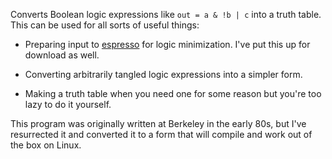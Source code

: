 Converts Boolean logic expressions like `out = a & !b | c` into a truth table. This can be used for all sorts of useful things:

  * Preparing input to [espresso](http://en.wikipedia.org/wiki/Espresso_heuristic_logic_minimizer) for logic minimization. I've put this up for download as well.

  * Converting arbitrarily tangled logic expressions into a simpler form.

  * Making a truth table when you need one for some reason but you're too lazy to do it yourself.

This program was originally written at Berkeley in the early 80s, but I've resurrected it and converted it to a form that will compile and work out of the box on Linux.